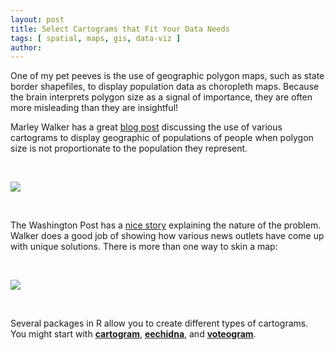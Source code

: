 ```yaml
---
layout: post
title: Select Cartograms that Fit Your Data Needs
tags: [ spatial, maps, gis, data-viz ]
author:
---
```


One of my pet peeves is the use of geographic polygon maps, such as state border shapefiles, to display population data as choropleth maps. Because the brain interprets polygon size as a signal of importance, they are often more misleading than they are insightful!

Marley Walker has a great [blog post](https://www.wired.com/2016/10/electoral-maps-look-little-different-heres/) discussing the use of various cartograms to display geographic of populations of people when polygon size is not proportionate to the population they represent. 

<br>

![](https://media.wired.com/photos/5926afc5cefba457b079ad36/master/w_582,c_limit/cartogram.gif)

<br>

The Washington Post has a [nice story](https://www.washingtonpost.com/graphics/politics/2016-election/how-election-maps-lie/) explaining the nature of the problem. Walker does a good job of showing how various news outlets have come up with unique solutions. There is more than one way to skin a map:

<br>

![](https://blog.datawrapper.de/img/full-180221_cartogram4.png) 

<br>

Several packages in R allow you to create different types of cartograms. You might start with [**cartogram**](https://github.com/sjewo/cartogram),  [**eechidna**](https://www.rdocumentation.org/packages/eechidna/versions/1.3.0/topics/dorling), and [**voteogram**](https://rud.is/b/2017/05/07/plot-the-vote-making-u-s-senate-house-cartograms-in-r/).

